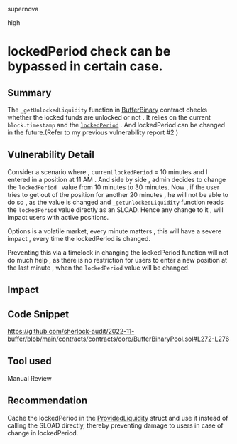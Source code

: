 supernova

high

# lockedPeriod check can be bypassed in certain case.

## Summary
The `_getUnlockedLiquidity` function in [BufferBinary](https://github.com/sherlock-audit/2022-11-buffer/blob/main/contracts/contracts/core/BufferBinaryPool.sol) contract checks whether the locked funds are unlocked or not . 
It relies on the current `block.timestamp`  and the [`lockedPeriod`](https://github.com/sherlock-audit/2022-11-buffer/blob/main/contracts/contracts/core/BufferBinaryPool.sol#L23)  . 
And lockedPeriod can be changed in the future.(Refer to my previous vulnerability report #2 )
## Vulnerability Detail
Consider a scenario where  , current `lockedPeriod` = 10 minutes and I entered in a position at 11 AM . And side by side , admin decides to change the `lockedPeriod ` value from 10 minutes to 30 minutes. Now , if the user tries to get out of the position for another 20 minutes , he will not be able to do so , as the value is changed and `_getUnlockedLiquidity` function reads the  `lockedPeriod` value directly as an SLOAD. Hence any change to it , will impact users with active positions.

Options is a volatile market, every minute matters , this will have a severe impact , every time the lockedPeriod is changed. 

Preventing this via a timelock in changing the lockedPeriod function will not do much help , as there is no restriction for users to enter a new position at the last minute , when the `lockedPeriod` value will be changed. 
## Impact

## Code Snippet
https://github.com/sherlock-audit/2022-11-buffer/blob/main/contracts/contracts/core/BufferBinaryPool.sol#L272-L276
## Tool used

Manual Review

## Recommendation
Cache the lockedPeriod in the [ProvidedLiquidity](https://github.com/sherlock-audit/2022-11-buffer/blob/main/contracts/contracts/interfaces/Interfaces.sol#L198) struct and use it instead of calling the SLOAD directly, thereby preventing damage to users in case of change in lockedPeriod.